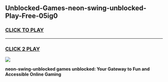 
## Unblocked-Games-neon-swing-unblocked-Play-Free-05ig0
<h3>
<a href="https://premium76.site?title=neon-swing-unblocked&ref=19M">CLICK TO PLAY</a></h3>
<hr>

<h3>
<a href="https://premium76.site?title=neon-swing-unblocked&ref=19M">CLICK 2 PLAY</a>
  
</h3>

<a href="https://premium76.site?title=neon-swing-unblocked&ref=19M"><img src="https://clearcache.store/games.png"></a>


**neon-swing-unblocked games unblocked: Your Gateway to Fun and Accessible Online Gaming**
